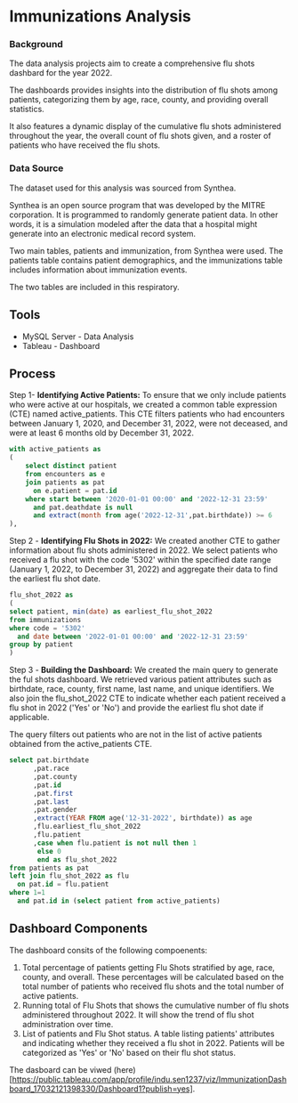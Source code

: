 # Immunizations Analysis 

### Background

The data analysis projects aim to create a comprehensive flu shots dashbard for the year 2022. 

The dashboards provides insights into the distribution of flu shots among patients, categorizing them by age, race, county, and providing overall statistics. 

It also features a dynamic display of the cumulative flu shots administered throughout the year, the overall count of flu shots given, and a roster of patients who have received the flu shots.

### Data Source
The dataset used for this analysis was sourced from Synthea. 

Synthea is an open source program that was developed by the MITRE corporation. It is programmed to randomly generate patient data. In other words, it is a simulation modeled after the data that a hospital might generate into an electronic medical record system.

Two main tables, patients and immunization, from Synthea were used. The patients table contains patient demographics, and the immunizations table includes information about immunization events. 

The two tables are included in this respiratory. 

## Tools 
- MySQL Server - Data Analysis
- Tableau - Dashboard

## Process

Step 1- **Identifying Active Patients:** To ensure that we only include patients who were active at our hospitals, we created a common table expression (CTE) named active_patients. This CTE filters patients who had encounters between January 1, 2020, and December 31, 2022, were not deceased, and were at least 6 months old by December 31, 2022.

```sql
with active_patients as
(
	select distinct patient
	from encounters as e
	join patients as pat
	  on e.patient = pat.id
	where start between '2020-01-01 00:00' and '2022-12-31 23:59'
	  and pat.deathdate is null
	  and extract(month from age('2022-12-31',pat.birthdate)) >= 6
),
```
Step 2 - **Identifying Flu Shots in 2022:** We created another CTE to gather information about flu shots administered in 2022. We select patients who received a flu shot with the code '5302' within the specified date range (January 1, 2022, to December 31, 2022) and aggregate their data to find the earliest flu shot date.

```sql
flu_shot_2022 as
(
select patient, min(date) as earliest_flu_shot_2022 
from immunizations
where code = '5302'
  and date between '2022-01-01 00:00' and '2022-12-31 23:59'
group by patient
)
```
Step 3 - **Building the Dashboard:** We created the main query to generate the ful shots dashboard. We retrieved various patient attributes such as birthdate, race, county, first name, last name, and unique identifiers. We also join the flu_shot_2022 CTE to indicate whether each patient received a flu shot in 2022 ('Yes' or 'No') and provide the earliest flu shot date if applicable.

The query filters out patients who are not in the list of active patients obtained from the active_patients CTE.

```sql
select pat.birthdate
      ,pat.race
	  ,pat.county
	  ,pat.id
	  ,pat.first
	  ,pat.last
	  ,pat.gender
	  ,extract(YEAR FROM age('12-31-2022', birthdate)) as age
	  ,flu.earliest_flu_shot_2022
	  ,flu.patient
	  ,case when flu.patient is not null then 1 
	   else 0
	   end as flu_shot_2022
from patients as pat
left join flu_shot_2022 as flu
  on pat.id = flu.patient
where 1=1
  and pat.id in (select patient from active_patients)
```


## Dashboard Components

The dashboard consits of the following compoenents: 

1. Total percentage of patients getting Flu Shots stratified by age, race, county, and overall. These percentages will be calculated based on the total number of patients who received flu shots and the total number of active patients.
2. Running total of Flu Shots that shows the cumulative number of flu shots administered throughout 2022. It will show the trend of flu shot administration over time.
3. List of patients and Flu Shot status. A table listing patients' attributes and indicating whether they received a flu shot in 2022. Patients will be categorized as 'Yes' or 'No' based on their flu shot status.

The dasboard can be viwed (here)[https://public.tableau.com/app/profile/indu.sen1237/viz/ImmunizationDashboard_17032121398330/Dashboard1?publish=yes].


